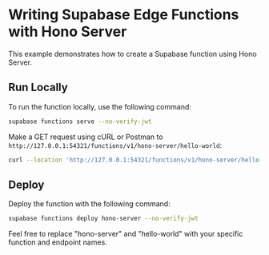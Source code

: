 # Writing Supabase Edge Functions with Hono Server

This example demonstrates how to create a Supabase function using Hono Server.

## Run Locally

To run the function locally, use the following command:

```bash
supabase functions serve --no-verify-jwt
```

Make a GET request using cURL or Postman to `http://127.0.0.1:54321/functions/v1/hono-server/hello-world`:

```bash
curl --location 'http://127.0.0.1:54321/functions/v1/hono-server/hello-world'
```

## Deploy

Deploy the function with the following command:

```bash
supabase functions deploy hono-server --no-verify-jwt
```

Feel free to replace "hono-server" and "hello-world" with your specific function and endpoint names.
